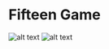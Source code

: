 # Fifteen Game
![alt text](http://students.mimuw.edu.pl/~mf385442/15game2.png)
![alt text](http://students.mimuw.edu.pl/~mf385442/15game.gif)
